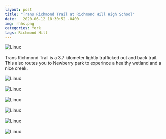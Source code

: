 ```yaml
---
layout: post
title: "Trans Richmond Trail at Richmond Hill High School"
date:   2020-06-12 18:30:52 -0400
img: rhhs.png
categories: York
tags: Richmond Hill
---
```


![Linux]({{site.baseurl}}/images/rhhs.png)
<br>
<br>
Trans Richmond Trail is a 3.7 kilometer lightly trafficked out and back trail. This also routes you to Newberry park to experince a healthy wetland and a nice creek. 
<br>
<br>
![Linux]({{site.baseurl}}/images/rhhs1.jpg)
<br>
<br>
![Linux]({{site.baseurl}}/images/rhhs2.jpg)
<br>
<br>
![Linux]({{site.baseurl}}/images/rhhs3.jpg)
<br>
<br>
![Linux]({{site.baseurl}}/images/rhhs4.jpg)
<br>
<br>
![Linux]({{site.baseurl}}/images/rhhs5.jpg)
<br>
<br>
![Linux]({{site.baseurl}}/images/rhhs6.jpg)
